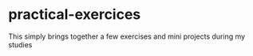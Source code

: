 # practical-exercices
This simply brings together a few exercises and mini projects during my studies
